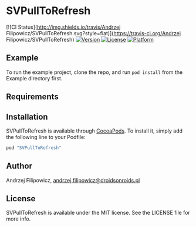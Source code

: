 # SVPullToRefresh

[![CI Status](http://img.shields.io/travis/Andrzej Filipowicz/SVPullToRefresh.svg?style=flat)](https://travis-ci.org/Andrzej Filipowicz/SVPullToRefresh)
[![Version](https://img.shields.io/cocoapods/v/SVPullToRefresh.svg?style=flat)](http://cocoapods.org/pods/SVPullToRefresh)
[![License](https://img.shields.io/cocoapods/l/SVPullToRefresh.svg?style=flat)](http://cocoapods.org/pods/SVPullToRefresh)
[![Platform](https://img.shields.io/cocoapods/p/SVPullToRefresh.svg?style=flat)](http://cocoapods.org/pods/SVPullToRefresh)

## Example

To run the example project, clone the repo, and run `pod install` from the Example directory first.

## Requirements

## Installation

SVPullToRefresh is available through [CocoaPods](http://cocoapods.org). To install
it, simply add the following line to your Podfile:

```ruby
pod "SVPullToRefresh"
```

## Author

Andrzej Filipowicz, andrzej.filipowicz@droidsonroids.pl

## License

SVPullToRefresh is available under the MIT license. See the LICENSE file for more info.

